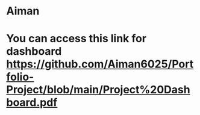 # Aiman
# You can access this link for dashboard https://github.com/Aiman6025/Portfolio-Project/blob/main/Project%20Dashboard.pdf
